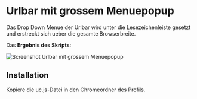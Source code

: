 # Urlbar mit grossem Menuepopup
Das Drop Down Menue der Urlbar wird unter die Lesezeichenleiste gesetzt und erstreckt sich ueber die gesamte Browserbreite.

Das **Ergebnis des Skripts**:

![Screenshot Urlbar mit grossem Menuepopup](https://github.com/ardiman/userChrome.js/raw/master/urlbarpopupgross/scr_urlbarpopupgro.png)

## Installation
Kopiere die uc.js-Datei in den Chromeordner des Profils.

